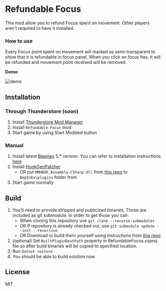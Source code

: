 # Refundable Focus

This mod allow you to refund Focus spent on movement. Other players aren't required to have it installed.

### How to use

Every Focus point spent on movement will marked as semi-transparent to show that it is refundable in focus panel. When you click on focus hex, it will be refunded and movement point received will be removed.

**Demo**:

![demo](https://raw.githubusercontent.com/amadare42/refundablefocus/blob/master/readme/demo.gif)

## Installation

### Through Thunderstore (soon)

1. Install [Thunderstore Mod Manager](https://www.overwolf.com/app/Thunderstore-Thunderstore_Mod_Manager)
2. Install `Refundable Focus` mod
3. Start game by using Start Modded button

### Manual
1. Install latest [Bepinex](https://github.com/BepInEx/BepInEx/releases) 5.* version. You can refer to installation instructions [here](https://docs.bepinex.dev/articles/user_guide/installation/index.html)
2. Install [HookGenPatcher](https://github.com/harbingerofme/Bepinex.Monomod.HookGenPatcher) 
   - OR put `MMHOOK_Assembly-CSharp.dll` from [this repo](https://github.com/ftk-modding/stripped-binaries) to `BepInEx\plugins` folder from 
3. Start game normally

## Build
1. You'll need to provide stripped and publicized binaries. Those are included as git submodule. In order to get those you can:
    - When cloning this repository use `git clone --recurse-submodules`
    - OR If repository is already checked out, use `git submodule update --init --recursive`
    - OR Download or build them yourself using instructions from [this repo](https://github.com/ftk-modding/stripped-binaries)
2. (optional) Set `BuiltPluginDestPath` property in RefundableFocus.csproj file so after build binaries will be copied to specified location.
3. Run `dotnet restore`
4. You should be able to build solution now

## License
MIT
